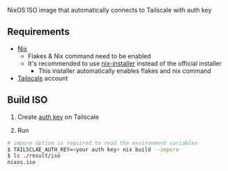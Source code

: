 NixOS ISO image that automatically connects to Tailscale with auth key

## Requirements

- [Nix](https://nixos.org)
  - Flakes & Nix command need to be enabled
  - It's recommended to use [nix-installer](https://github.com/DeterminateSystems/nix-installer) instead of the official installer
    - This installer automatically enables flakes and nix command
- [Tailscale](https://tailscale.com) account

## Build ISO

1. Create [auth key](https://tailscale.com/kb/1085/auth-keys) on Tailscale

2. Run

```bash
# impure option is required to read the environment variables
$ TAILSCLAE_AUTH_KEY=<your auth key> nix build --impure
$ ls ./result/iso
nixos.iso
```
